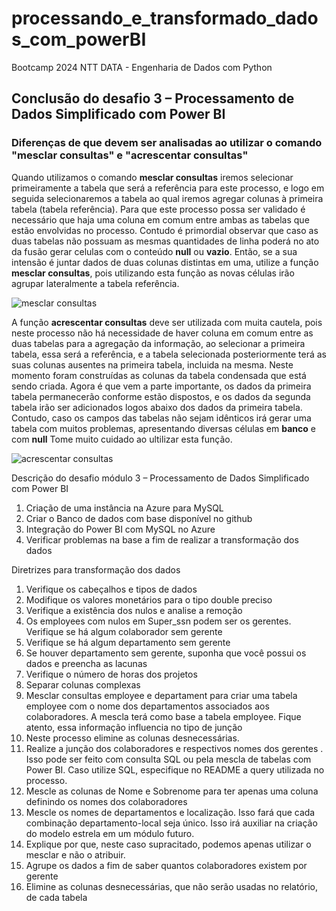 # processando_e_transformado_dados_com_powerBI
Bootcamp 2024 NTT DATA - Engenharia de Dados com Python
## Conclusão do desafio 3 – Processamento de Dados Simplificado com Power BI
### Diferenças de que devem ser analisadas ao utilizar o comando "mesclar consultas" e "acrescentar consultas"

Quando utilizamos o comando **mesclar consultas** iremos selecionar primeiramente a tabela que será a referência para este processo, e logo em seguida selecionaremos a tabela ao qual iremos agregar colunas à primeira tabela (tabela referência). Para que este processo possa ser validado é necessário que haja uma coluna em comum entre ambas as tabelas que estão envolvidas no processo. Contudo é primordial observar que caso as duas tabelas não possuam as mesmas quantidades de linha poderá no ato da fusão gerar celulas com o conteúdo **null** ou **vazio**.
Então, se a sua intensão é juntar dados de duas colunas distintas em uma, utilize a função **mesclar consultas**, pois utilizando esta função as novas células irão agrupar lateralmente a tabela referência.

![mesclar consultas](mesclar_consultas.png)

A função **acrescentar consultas** deve ser utilizada com muita cautela, pois neste processo não há necessidade de haver coluna em comum entre as duas tabelas para a agregação da informação, ao selecionar a primeira tabela, essa será a referência, e a tabela selecionada posteriormente terá as suas colunas ausentes na primeira tabela, incluida na mesma.
Neste momento foram construídas as colunas da tabela condensada que está sendo criada. Agora é que vem a parte importante, os dados da primeira tabela permanecerão conforme estão dispostos, e os dados da segunda tabela irão ser adicionados logos abaixo dos dados da primeira tabela.
Contudo, caso os campos das tabelas não sejam idênticos irá gerar uma tabela com muitos problemas, apresentando diversas células em **banco** e com **null**
Tome muito cuidado ao ultilizar esta função.

![acrescentar consultas](acrescentar_consultas.png)


Descrição do desafio módulo 3 – Processamento de Dados Simplificado com Power BI

1. Criação de uma instância na Azure para MySQL
2. Criar o Banco de dados com base disponível no github
3. Integração do Power BI com MySQL no Azure
4. Verificar problemas na base a fim de realizar a transformação dos dados

Diretrizes para transformação dos dados

1. Verifique os cabeçalhos e tipos de dados
2. Modifique os valores monetários para o tipo double preciso
3. Verifique a existência dos nulos e analise a remoção
4. Os employees com nulos em Super_ssn podem ser os gerentes. Verifique se há algum colaborador sem gerente
5. Verifique se há algum departamento sem gerente
6. Se houver departamento sem gerente, suponha que você possui os dados e preencha as lacunas
7. Verifique o número de horas dos projetos
8. Separar colunas complexas
9. Mesclar consultas employee e departament para criar uma tabela employee com o nome dos departamentos associados aos colaboradores. A mescla terá como base a tabela employee. Fique atento, essa informação influencia no tipo de junção
10. Neste processo elimine as colunas desnecessárias.
11. Realize a junção dos colaboradores e respectivos nomes dos gerentes . Isso pode ser feito com consulta SQL ou pela mescla de tabelas com Power BI. Caso utilize SQL, especifique no README a query utilizada no processo.
12. Mescle as colunas de Nome e Sobrenome para ter apenas uma coluna definindo os nomes dos colaboradores
13. Mescle os nomes de departamentos e localização. Isso fará que cada combinação departamento-local seja único. Isso irá auxiliar na criação do modelo estrela em um módulo futuro.
14. Explique por que, neste caso supracitado, podemos apenas utilizar o mesclar e não o atribuir.
15. Agrupe os dados a fim de saber quantos colaboradores existem por gerente
16. Elimine as colunas desnecessárias, que não serão usadas no relatório, de cada tabela
